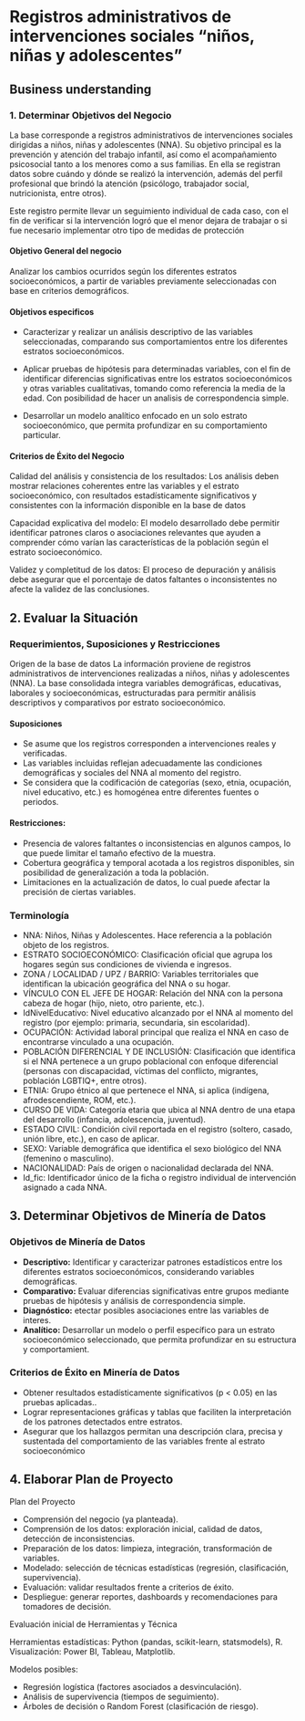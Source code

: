 # Registros administrativos de intervenciones sociales “niños, niñas y adolescentes”

## Business understanding

### 1.	Determinar Objetivos del Negocio

La base corresponde a registros administrativos de intervenciones sociales dirigidas a niños, niñas y adolescentes (NNA). Su objetivo principal es la prevención y atención del trabajo infantil, así como el acompañamiento psicosocial tanto a los menores como a sus familias. En ella se registran datos sobre cuándo y dónde se realizó la intervención, además del perfil profesional que brindó la atención (psicólogo, trabajador social, nutricionista, entre otros).

Este registro permite llevar un seguimiento individual de cada caso, con el fin de verificar si la intervención logró que el menor dejara de trabajar o si fue necesario implementar otro tipo de medidas de protección


#### Objetivo General del negocio

Analizar los cambios ocurridos según los diferentes estratos socioeconómicos, a partir de variables previamente seleccionadas con base en criterios demográficos.

#### Objetivos especificos 

- Caracterizar y realizar un análisis descriptivo de las variables seleccionadas, comparando sus comportamientos entre los diferentes estratos socioeconómicos.

- Aplicar pruebas de hipótesis para determinadas variables, con el fin de identificar diferencias significativas entre los estratos socioeconómicos y otras variables cualitativas, tomando como referencia la media de la edad. Con posibilidad de hacer un analisis de correspondencia simple.

- Desarrollar un modelo analítico enfocado en un solo estrato socioeconómico, que permita profundizar en su comportamiento particular.

#### Criterios de Éxito del Negocio

Calidad del análisis y consistencia de los resultados: Los análisis deben mostrar relaciones coherentes entre las variables y el estrato socioeconómico, con resultados estadísticamente significativos y consistentes con la información disponible en la base de datos

Capacidad explicativa del modelo: El modelo desarrollado debe permitir identificar patrones claros o asociaciones relevantes que ayuden a comprender cómo varían las características de la población según el estrato socioeconómico.

Validez y completitud de los datos: El proceso de depuración y análisis debe asegurar que el porcentaje de datos faltantes o inconsistentes no afecte la validez de las conclusiones.


## 2. Evaluar la Situación

### Requerimientos, Suposiciones y Restricciones
Origen de la base de datos
La información proviene de registros administrativos de intervenciones realizadas a niños, niñas y adolescentes (NNA). La base consolidada integra variables demográficas, educativas, laborales y socioeconómicas, estructuradas para permitir análisis descriptivos y comparativos por estrato socioeconómico.

#### Suposiciones
- Se asume que los registros corresponden a intervenciones reales y verificadas.
- Las variables incluidas reflejan adecuadamente las condiciones demográficas y sociales del NNA al momento del registro.
- Se considera que la codificación de categorías (sexo, etnia, ocupación, nivel educativo, etc.) es homogénea entre diferentes fuentes o periodos.

#### Restricciones: 
- Presencia de valores faltantes o inconsistencias en algunos campos, lo que puede limitar el tamaño efectivo de la muestra.
- Cobertura geográfica y temporal acotada a los registros disponibles, sin posibilidad de generalización a toda la población.
- Limitaciones en la actualización de datos, lo cual puede afectar la precisión de ciertas variables.


### Terminología

- NNA: Niños, Niñas y Adolescentes. Hace referencia a la población objeto de los registros.
- ESTRATO SOCIOECONÓMICO: Clasificación oficial que agrupa los hogares según sus condiciones de vivienda e ingresos.
- ZONA / LOCALIDAD / UPZ / BARRIO: Variables territoriales que identifican la ubicación geográfica del NNA o su hogar.
- VÍNCULO CON EL JEFE DE HOGAR: Relación del NNA con la persona cabeza de hogar (hijo, nieto, otro pariente, etc.).
- IdNivelEducativo: Nivel educativo alcanzado por el NNA al momento del registro (por ejemplo: primaria, secundaria, sin escolaridad).
- OCUPACIÓN: Actividad laboral principal que realiza el NNA en caso de encontrarse vinculado a una ocupación.
- POBLACIÓN DIFERENCIAL Y DE INCLUSIÓN: Clasificación que identifica si el NNA pertenece a un grupo poblacional con enfoque diferencial (personas con discapacidad, víctimas del conflicto, migrantes, población LGBTIQ+, entre otros).
- ETNIA: Grupo étnico al que pertenece el NNA, si aplica (indígena, afrodescendiente, ROM, etc.).
- CURSO DE VIDA: Categoría etaria que ubica al NNA dentro de una etapa del desarrollo (infancia, adolescencia, juventud).
- ESTADO CIVIL: Condición civil reportada en el registro (soltero, casado, unión libre, etc.), en caso de aplicar.
- SEXO: Variable demográfica que identifica el sexo biológico del NNA (femenino o masculino).
- NACIONALIDAD: País de origen o nacionalidad declarada del NNA.
- Id_fic: Identificador único de la ficha o registro individual de intervención asignado a cada NNA.

## 3. Determinar Objetivos de Minería de Datos

### Objetivos de Minería de Datos
- **Descriptivo:** Identificar y caracterizar patrones estadísticos entre los diferentes estratos socioeconómicos, considerando variables demográficas.  
- **Comparativo:**  Evaluar diferencias significativas entre grupos mediante pruebas de hipótesis y análisis de correspondencia simple. 
- **Diagnóstico:** etectar posibles asociaciones entre  las variables de interes.  
- **Analítico:** Desarrollar un modelo o perfil específico para un estrato socioeconómico seleccionado, que permita profundizar en su estructura y comportamient.  

### Criterios de Éxito en Minería de Datos
- Obtener resultados estadísticamente significativos (p < 0.05) en las pruebas aplicadas..  
- Lograr representaciones gráficas y tablas que faciliten la interpretación de los patrones detectados entre estratos. 
- Asegurar que los hallazgos permitan una descripción clara, precisa y sustentada del comportamiento de las variables frente al estrato socioeconómico

## 4. Elaborar Plan de Proyecto
Plan del Proyecto
- Comprensión del negocio (ya planteada).
- Comprensión de los datos: exploración inicial, calidad de datos, detección de inconsistencias.
- Preparación de los datos: limpieza, integración, transformación de variables.
- Modelado: selección de técnicas estadísticas (regresión, clasificación, supervivencia).
- Evaluación: validar resultados frente a criterios de éxito.
- Despliegue: generar reportes, dashboards y recomendaciones para tomadores de decisión.

Evaluación inicial de Herramientas y Técnica

Herramientas estadísticas: Python (pandas, scikit-learn, statsmodels), R.
Visualización: Power BI, Tableau, Matplotlib.

Modelos posibles:
 - Regresión logística (factores asociados a desvinculación).
 - Análisis de supervivencia (tiempos de seguimiento).
 - Árboles de decisión o Random Forest (clasificación de riesgo).

